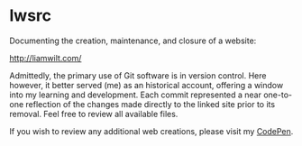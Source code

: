 # lwsrc
Documenting the creation, maintenance, and closure of a website:

http://liamwilt.com/

Admittedly, the primary use of Git software is in version control. Here however, it better served (me) as an historical account, offering a window into my learning and development. Each commit represented a near one-to-one reflection of the changes made directly to the linked site prior to its removal. Feel free to review all available files.

If you wish to review any additional web creations, please visit my [CodePen](https://codepen.io/wi11iamk).
